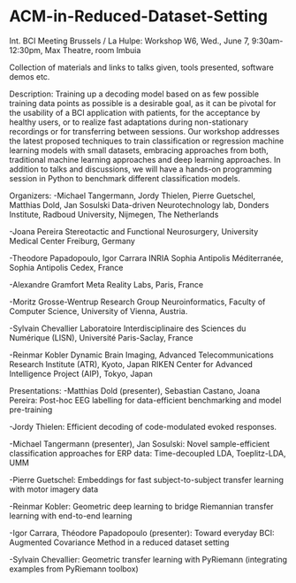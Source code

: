 # ACM-in-Reduced-Dataset-Setting

Int. BCI Meeting Brussels / La Hulpe: Workshop W6, Wed., June 7, 9:30am- 12:30pm, Max Theatre, room Imbuia

Collection of materials and links to talks given, tools presented, software demos etc.

Description:
Training up a decoding model based on as few possible training data points as possible is a desirable goal, as it can be pivotal for the usability of a BCI application with patients, for the acceptance by healthy users, or to realize fast adaptations during non-stationary recordings or for transferring between sessions. Our workshop addresses the latest proposed techniques to train classification or regression machine learning models with small datasets, embracing approaches from both, traditional machine learning approaches and deep learning approaches. In addition to talks and discussions, we will have a hands-on programming session in Python to benchmark different classification models.

Organizers:
-Michael Tangermann, Jordy Thielen, Pierre Guetschel, Matthias Dold, Jan Sosulski Data-driven Neurotechnology lab, Donders Institute, Radboud University, Nijmegen, The Netherlands

-Joana Pereira Stereotactic and Functional Neurosurgery, University Medical Center Freiburg, Germany

-Theodore Papadopoulo, Igor Carrara INRIA Sophia Antipolis Méditerranée, Sophia Antipolis Cedex, France

-Alexandre Gramfort Meta Reality Labs, Paris, France

-Moritz Grosse-Wentrup Research Group Neuroinformatics, Faculty of Computer Science, University of Vienna, Austria.

-Sylvain Chevallier Laboratoire Interdisciplinaire des Sciences du Numérique (LISN), Université Paris-Saclay, France

-Reinmar Kobler Dynamic Brain Imaging, Advanced Telecommunications Research Institute (ATR), Kyoto, Japan RIKEN Center for Advanced Intelligence Project (AIP), Tokyo, Japan

Presentations:
-Matthias Dold (presenter), Sebastian Castano, Joana Pereira: Post-hoc EEG labelling for data-efficient benchmarking and model pre-training

-Jordy Thielen: Efficient decoding of code-modulated evoked responses.

-Michael Tangermann (presenter), Jan Sosulski: Novel sample-efficient classification approaches for ERP data: Time-decoupled LDA, Toeplitz-LDA, UMM

-Pierre Guetschel: Embeddings for fast subject-to-subject transfer learning with motor imagery data

-Reinmar Kobler: Geometric deep learning to bridge Riemannian transfer learning with end-to-end learning

-Igor Carrara, Théodore Papadopoulo (presenter): Toward everyday BCI: Augmented Covariance Method in a reduced dataset setting

-Sylvain Chevallier: Geometric transfer learning with PyRiemann (integrating examples from PyRiemann toolbox)

